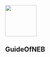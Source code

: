 <img src="https://user-images.githubusercontent.com/54678051/121479595-e9ae2880-c9e9-11eb-9388-906ec42a1a37.jpg" height="100" width="100" />

## GuideOfNEB

